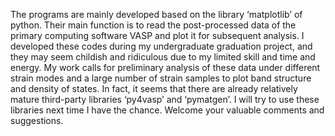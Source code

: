 The programs are mainly developed based on the library ‘matplotlib’ of python. Their main function is to read the post-processed data of the primary computing software VASP and plot it for subsequent analysis. I developed these codes during my undergraduate graduation project, and they may seem childish and ridiculous due to my limited skill and time and energy. My work calls for preliminary analysis of these data under different strain modes and a large number of strain samples to plot band structure and density of states. 
In fact, it seems that there are already relatively mature third-party libraries ‘py4vasp’ and ‘pymatgen’. I will try to use these libraries next time I have the chance. Welcome your valuable comments and suggestions.
